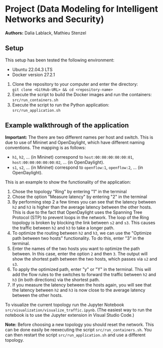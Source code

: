 # Project (Data Modeling for Intelligent Networks and Security)

**Authors:** Dalia Lablack, Mathieu Stenzel

## Setup

This setup has been tested the following environment:

- Ubuntu 22.04.3 LTS
- Docker version 27.2.1

1. Clone the repository to your computer and enter the directory:  
   `git clone <GitHub-URL> && cd <repository-name>`
2. Execute the script to build the Docker images and run the containers:  
   `src/run_containers.sh`
3. Execute the script to run the Python application:  
   `src/run_application.sh`

## Example walkthrough of the application

**Important:** The there are two different names per host and switch. This is due to use of Mininet and OpenDaylight, which have different naming conventions. The mapping is as follows:

- `h1`, `h2`, ... (in Mininet) correspond to `host:00:00:00:00:00:01`, `host:00:00:00:00:00:02`, ... (in OpenDaylight).
- `s1`, `s2`, ... (in Mininet) correspond to `openflow:1`, `openflow:2`, ... (in OpenDaylight).

This is an example to show the functionality of the application:

1. Chose the topology "Ring" by entering "1" in the terminal
2. Chose the option "Measure latency" by entering "2" in the terminal
3. By performing step 2 a few times you can see that the latency between `h2` and `h3` is higher than the average latency between the other hosts. This is due to the fact that OpenDaylight uses the Spanning Tree Protocol (STP) to prevent loops in the network. The loop of the Ring topology is broken by blocking the link between `s2` and `s3`. This causes the traffic between `h2` and `h3` to take a longer path.
4. To optimize the routing between `h2` and `h3`, we can use the "Optimize path between two hosts" functionality. To do this, enter "3" in the terminal.
5. Enter the names of the two hosts you want to optimize the path between. In this case, enter the option `2` and then `3`. The output will show the shortest path between the two hosts, which passes via `s2` and `s3`.
6. To apply the optimized path, enter "y" or "Y" in the terminal. This will add the flow rules to the switches to forward the traffic between `h2` and `h3` (in both directions) via the shortest path.
7. If you measure the latency between the hosts again, you will see that the latency between `h2` and `h3` is now close to the average latency between the other hosts.

To visualize the current topology run the Jupyter Notebook `src/visualization/visualize_traffic.ipynb`. (The easiest way to run the notebook is to use the Jupyter extension in Visual Studio Code.)

**Note:** Before choosing a new topology you should reset the network. This can be done easily be reexecuting the script `src/run_containers.sh`. You can then restart the script `src/run_application.sh` and use a different topology.
